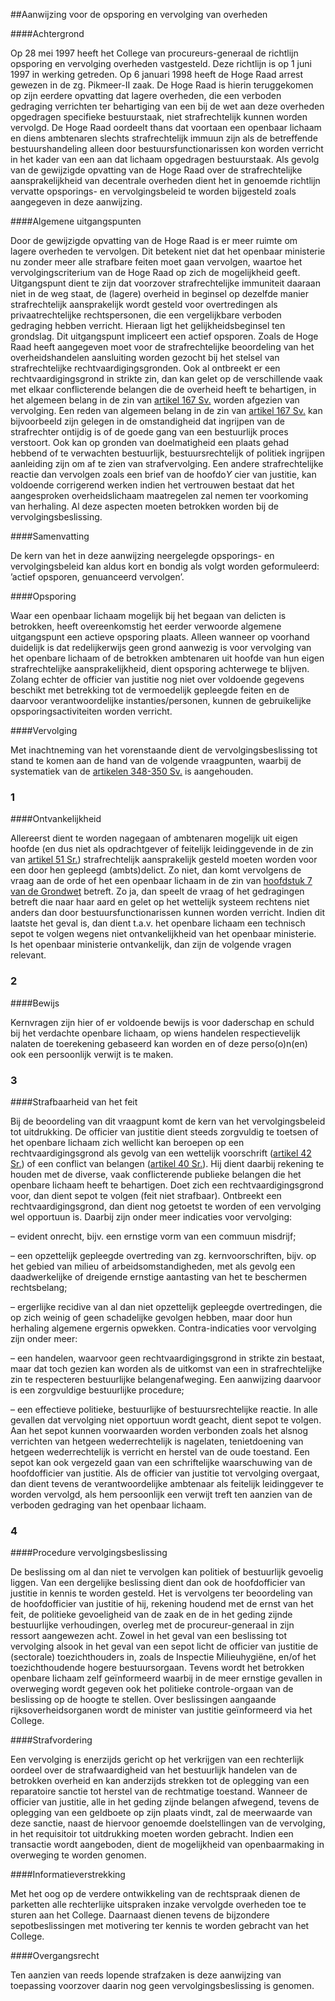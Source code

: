 <meta http-equiv='Content-Type' content='text/html; charset=utf-8' />

##Aanwijzing voor de opsporing en vervolging van overheden

####Achtergrond

Op 28 mei 1997 heeft het College van procureurs-generaal de richtlijn opsporing en vervolging overheden vastgesteld. Deze richtlijn is op 1 juni 1997 in werking getreden.  Op 6 januari 1998 heeft de Hoge Raad arrest gewezen in de zg. Pikmeer-II zaak. De Hoge Raad is hierin teruggekomen op zijn eerdere opvatting dat lagere overheden, die een verboden gedraging verrichten ter behartiging van een bij de wet aan deze overheden opgedragen specifieke bestuurstaak, niet strafrechtelijk kunnen worden vervolgd. De Hoge Raad oordeelt thans dat voortaan een openbaar lichaam en diens ambtenaren slechts strafrechtelijk immuun zijn als de betreffende bestuurshandeling alleen door bestuursfunctionarissen kon worden verricht in het kader van een aan dat lichaam opgedragen bestuurstaak.  Als gevolg van de gewijzigde opvatting van de Hoge Raad over de strafrechtelijke aansprakelijkheid van decentrale overheden dient het in genoemde richtlijn vervatte opsporings- en vervolgingsbeleid te worden bijgesteld zoals aangegeven in deze aanwijzing.   

####Algemene uitgangspunten

Door de gewijzigde opvatting van de Hoge Raad is er meer ruimte om lagere overheden te vervolgen. Dit betekent niet dat het openbaar ministerie nu zonder meer alle strafbare feiten moet gaan vervolgen, waartoe het vervolgingscriterium van de Hoge Raad op zich de mogelijkheid geeft.  Uitgangspunt dient te zijn dat voorzover strafrechtelijke immuniteit daaraan niet in de weg staat, de (lagere) overheid in beginsel op dezelfde manier strafrechtelijk aansprakelijk wordt gesteld voor overtredingen als privaatrechtelijke rechtspersonen, die een vergelijkbare verboden gedraging hebben verricht. Hieraan ligt het gelijkheidsbeginsel ten grondslag. Dit uitgangspunt impliceert een actief opsporen.  Zoals de Hoge Raad heeft aangegeven moet voor de strafrechtelijke beoordeling van het overheidshandelen aansluiting worden gezocht bij het stelsel van strafrechtelijke rechtvaardigingsgronden. Ook al ontbreekt er een rechtvaardigingsgrond in strikte zin, dan kan gelet op de verschillende vaak met elkaar conflicterende belangen die de overheid heeft te behartigen, in het algemeen belang in de zin van [artikel 167 Sv.](../../../../../../../../../../wet/wet/van/15/januari/1921/BWBR0001903/README.md) worden afgezien van vervolging. Een reden van algemeen belang in de zin van [artikel 167 Sv.](../../../../../../../../../../wet/wet/van/15/januari/1921/BWBR0001903/README.md) kan bijvoorbeeld zijn gelegen in de omstandigheid dat ingrijpen van de strafrechter ontijdig is of de goede gang van een bestuurlijk proces verstoort.  Ook kan op gronden van doelmatigheid een plaats gehad hebbend of te verwachten bestuurlijk, bestuursrechtelijk of politiek ingrijpen aanleiding zijn om af te zien van strafvervolging. Een andere strafrechtelijke reactie dan vervolgen zoals een brief van de hoofdo*Y* cier van justitie, kan voldoende corrigerend werken indien het vertrouwen bestaat dat het aangesproken overheidslichaam maatregelen zal nemen ter voorkoming van herhaling. Al deze aspecten moeten betrokken worden bij de vervolgingsbeslissing.     

####Samenvatting

De kern van het in deze aanwijzing neergelegde opsporings- en vervolgingsbeleid kan aldus kort en bondig als volgt worden geformuleerd: ’actief opsporen, genuanceerd vervolgen’.    

####Opsporing

Waar een openbaar lichaam mogelijk bij het begaan van delicten is betrokken, heeft overeenkomstig het eerder verwoorde algemene uitgangspunt een actieve opsporing plaats. Alleen wanneer op voorhand duidelijk is dat redelijkerwijs geen grond aanwezig is voor vervolging van het openbare lichaam of de betrokken ambtenaren uit hoofde van hun eigen strafrechtelijke aansprakelijkheid, dient opsporing achterwege te blijven.  Zolang echter de officier van justitie nog niet over voldoende gegevens beschikt met betrekking tot de vermoedelijk gepleegde feiten en de daarvoor verantwoordelijke instanties/personen, kunnen de gebruikelijke opsporingsactiviteiten worden verricht.    

####Vervolging

Met inachtneming van het vorenstaande dient de vervolgingsbeslissing tot stand te komen aan de hand van de volgende vraagpunten, waarbij de systematiek van de [artikelen 348-350 Sv.](../../../../../../../../../../wet/wet/van/15/januari/1921/BWBR0001903/README.md) is aangehouden.   
### 1  

####Ontvankelijkheid

Allereerst dient te worden nagegaan of ambtenaren mogelijk uit eigen hoofde (en dus niet als opdrachtgever of feitelijk leidinggevende in de zin van [artikel 51 Sr.](../../../../../../../../../../wet/wet/van/3/maart/1881/BWBR0001854/README.md)) strafrechtelijk aansprakelijk gesteld moeten worden voor een door hen gepleegd (ambts)delict. Zo niet, dan komt vervolgens de vraag aan de orde of het een openbaar lichaam in de zin van [hoofdstuk 7 van de Grondwet](../../../../../../../../../../wet/grondwet/BWBR0001840/README.md) betreft. Zo ja, dan speelt de vraag of het gedragingen betreft die naar haar aard en gelet op het wettelijk systeem rechtens niet anders dan door bestuursfunctionarissen kunnen worden verricht. Indien dit laatste het geval is, dan dient t.a.v. het openbare lichaam een technisch sepot te volgen wegens niet ontvankelijkheid van het openbaar ministerie. Is het openbaar ministerie ontvankelijk, dan zijn de volgende vragen relevant.    
### 2  

####Bewijs

Kernvragen zijn hier of er voldoende bewijs is voor daderschap en schuld bij het verdachte openbare lichaam, op wiens handelen respectievelijk nalaten de toerekening gebaseerd kan worden en of deze perso(o)n(en) ook een persoonlijk verwijt is te maken.    
### 3  

####Strafbaarheid van het feit

Bij de beoordeling van dit vraagpunt komt de kern van het vervolgingsbeleid tot uitdrukking. De officier van justitie dient steeds zorgvuldig te toetsen of het openbare lichaam zich wellicht kan beroepen op een rechtvaardigingsgrond als gevolg van een wettelijk voorschrift ([artikel 42 Sr.](../../../../../../../../../../wet/wet/van/3/maart/1881/BWBR0001854/README.md)) of een conflict van belangen ([artikel 40 Sr.](../../../../../../../../../../wet/wet/van/3/maart/1881/BWBR0001854/README.md)). Hij dient daarbij rekening te houden met de diverse, vaak conflicterende publieke belangen die het openbare lichaam heeft te behartigen. Doet zich een rechtvaardigingsgrond voor, dan dient sepot te volgen (feit niet strafbaar). Ontbreekt een rechtvaardigingsgrond, dan dient nog getoetst te worden of een vervolging wel opportuun is. Daarbij zijn onder meer indicaties voor vervolging: 

– evident onrecht, bijv. een ernstige vorm van een commuun misdrijf;  

– een opzettelijk gepleegde overtreding van zg. kernvoorschriften, bijv. op het gebied van milieu of arbeidsomstandigheden, met als gevolg een daadwerkelijke of dreigende ernstige aantasting van het te beschermen rechtsbelang;  

– ergerlijke recidive van al dan niet opzettelijk gepleegde overtredingen, die op zich weinig of geen schadelijke gevolgen hebben, maar door hun herhaling algemene ergernis opwekken. Contra-indicaties voor vervolging zijn onder meer:  

– een handelen, waarvoor geen rechtvaardigingsgrond in strikte zin bestaat, maar dat toch gezien kan worden als de uitkomst van een in strafrechtelijke zin te respecteren bestuurlijke belangenafweging. Een aanwijzing daarvoor is een zorgvuldige bestuurlijke procedure;  

– een effectieve politieke, bestuurlijke of bestuursrechtelijke reactie. In alle gevallen dat vervolging niet opportuun wordt geacht, dient sepot te volgen. Aan het sepot kunnen voorwaarden worden verbonden zoals het alsnog verrichten van hetgeen wederrechtelijk is nagelaten, tenietdoening van hetgeen wederrechtelijk is verricht en herstel van de oude toestand. Een sepot kan ook vergezeld gaan van een schriftelijke waarschuwing van de hoofdofficier van justitie.    Als de officier van justitie tot vervolging overgaat, dan dient tevens de verantwoordelijke ambtenaar als feitelijk leidinggever te worden vervolgd, als hem persoonlijk een verwijt treft ten aanzien van de verboden gedraging van het openbaar lichaam.   
### 4  

####Procedure vervolgingsbeslissing

De beslissing om al dan niet te vervolgen kan politiek of bestuurlijk gevoelig liggen. Van een dergelijke beslissing dient dan ook de hoofdofficier van justitie in kennis te worden gesteld. Het is vervolgens ter beoordeling van de hoofdofficier van justitie of hij, rekening houdend met de ernst van het feit, de politieke gevoeligheid van de zaak en de in het geding zijnde bestuurlijke verhoudingen, overleg met de procureur-generaal in zijn ressort aangewezen acht.  Zowel in het geval van een beslissing tot vervolging alsook in het geval van een sepot licht de officier van justitie de (sectorale) toezichthouders in, zoals de Inspectie Milieuhygiëne, en/of het toezichthoudende hogere bestuursorgaan. Tevens wordt het betrokken openbare lichaam zelf geïnformeerd waarbij in de meer ernstige gevallen in overweging wordt gegeven ook het politieke controle-orgaan van de beslissing op de hoogte te stellen. Over beslissingen aangaande rijksoverheidsorganen wordt de minister van justitie geïnformeerd via het College.     

####Strafvordering

Een vervolging is enerzijds gericht op het verkrijgen van een rechterlijk oordeel over de strafwaardigheid van het bestuurlijk handelen van de betrokken overheid en kan anderzijds strekken tot de oplegging van een reparatoire sanctie tot herstel van de rechtmatige toestand. Wanneer de officier van justitie, alle in het geding zijnde belangen afwegend, tevens de oplegging van een geldboete op zijn plaats vindt, zal de meerwaarde van deze sanctie, naast de hiervoor genoemde doelstellingen van de vervolging, in het requisitoir tot uitdrukking moeten worden gebracht. Indien een transactie wordt aangeboden, dient de mogelijkheid van openbaarmaking in overweging te worden genomen.    

####Informatieverstrekking

Met het oog op de verdere ontwikkeling van de rechtspraak dienen de parketten alle rechterlijke uitspraken inzake vervolgde overheden toe te sturen aan het College. Daarnaast dienen tevens de bijzondere sepotbeslissingen met motivering ter kennis te worden gebracht van het College.    

####Overgangsrecht

Ten aanzien van reeds lopende strafzaken is deze aanwijzing van toepassing voorzover daarin nog geen vervolgingsbeslissing is genomen.     
